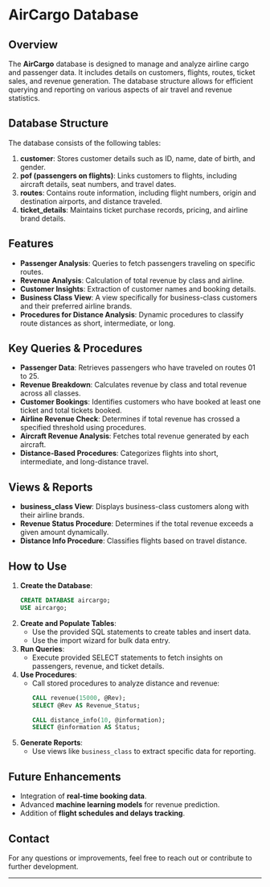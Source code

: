 # AirCargo Database

## Overview
The **AirCargo** database is designed to manage and analyze airline cargo and passenger data. It includes details on customers, flights, routes, ticket sales, and revenue generation. The database structure allows for efficient querying and reporting on various aspects of air travel and revenue statistics.

## Database Structure
The database consists of the following tables:

1. **customer**: Stores customer details such as ID, name, date of birth, and gender.
2. **pof (passengers on flights)**: Links customers to flights, including aircraft details, seat numbers, and travel dates.
3. **routes**: Contains route information, including flight numbers, origin and destination airports, and distance traveled.
4. **ticket_details**: Maintains ticket purchase records, pricing, and airline brand details.

## Features
- **Passenger Analysis**: Queries to fetch passengers traveling on specific routes.
- **Revenue Analysis**: Calculation of total revenue by class and airline.
- **Customer Insights**: Extraction of customer names and booking details.
- **Business Class View**: A view specifically for business-class customers and their preferred airline brands.
- **Procedures for Distance Analysis**: Dynamic procedures to classify route distances as short, intermediate, or long.

## Key Queries & Procedures
- **Passenger Data**: Retrieves passengers who have traveled on routes 01 to 25.
- **Revenue Breakdown**: Calculates revenue by class and total revenue across all classes.
- **Customer Bookings**: Identifies customers who have booked at least one ticket and total tickets booked.
- **Airline Revenue Check**: Determines if total revenue has crossed a specified threshold using procedures.
- **Aircraft Revenue Analysis**: Fetches total revenue generated by each aircraft.
- **Distance-Based Procedures**: Categorizes flights into short, intermediate, and long-distance travel.

## Views & Reports
- **business_class View**: Displays business-class customers along with their airline brands.
- **Revenue Status Procedure**: Determines if the total revenue exceeds a given amount dynamically.
- **Distance Info Procedure**: Classifies flights based on travel distance.

## How to Use
1. **Create the Database**:
   ```sql
   CREATE DATABASE aircargo;
   USE aircargo;
   ```
2. **Create and Populate Tables**:
   - Use the provided SQL statements to create tables and insert data.
   - Use the import wizard for bulk data entry.
3. **Run Queries**:
   - Execute provided SELECT statements to fetch insights on passengers, revenue, and ticket details.
4. **Use Procedures**:
   - Call stored procedures to analyze distance and revenue:
     ```sql
     CALL revenue(15000, @Rev);
     SELECT @Rev AS Revenue_Status;
     ```
     ```sql
     CALL distance_info(10, @information);
     SELECT @information AS Status;
     ```
5. **Generate Reports**:
   - Use views like `business_class` to extract specific data for reporting.

## Future Enhancements
- Integration of **real-time booking data**.
- Advanced **machine learning models** for revenue prediction.
- Addition of **flight schedules and delays tracking**.

## Contact
For any questions or improvements, feel free to reach out or contribute to further development.

---

